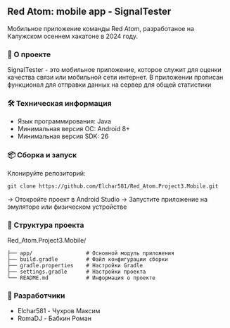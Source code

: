 ## Red Atom: mobile app - SignalTester
Мобильное приложение команды Red Atom, разработаное на Калужском осеннем хакатоне в 2024 году.

### 📱 О проекте
SignalTester - это мобильное приложение, которое служит для оценки качества связи или мобильной сети интернет. В приложении прописан функционал для отправки данных на сервер для общей статистики

### 🛠 Техническая информация
* Язык программирования: Java
* Минимальная версия ОС: Android 8+
* Минимальная версия SDK: 26

### 📦 Сборка и запуск
Клонируйте репозиторий:
   
    git clone https://github.com/Elchar581/Red_Atom.Project3.Mobile.git
   
-> Отокройте проект в Android Studio
-> Запустите приложение на эмуляторе или физическом устройстве

### 📁 Структура проекта
Red_Atom.Project3.Mobile/

    ├── app/                 # Основной модуль приложения
    ├── build.gradle         # Файл конфигурации сборки
    ├── gradle.properties    # Настройки Gradle
    ├── settings.gradle      # Настройки проекта
    └── README.md            # Информация о проекте

### 👥 Разработчики
* Elchar581 - Чухров Максим
* RomaDJ - Бабкин Роман
